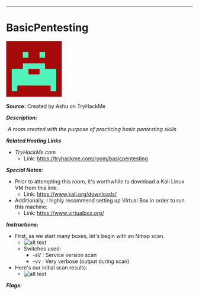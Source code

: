 ****

# BasicPentesting

![alt text](./images/logo.png?raw=true "Logo")

**Source:** Created by Ashu on TryHackMe

***Description:***

​	*A room created with the purpose of practicing basic pentesting skills*

***Related Hosting Links***

- *TryHackMe.com*
  - Link: https://tryhackme.com/room/basicpentesting

***Special Notes:***

- Prior to attempting this room, it's worthwhile to download a Kali Linux VM from this link:
  - Link: https://www.kali.org/downloads/
- Additionally, I highly recommend setting up Virtual Box in order to run this machine:
  - Link: https://www.virtualbox.org/



***Instructions:***

- First, as we start many boxes, let's begin with an Nmap scan.
  - ![alt text](./images/.png?raw=true "")
  - Switches used:
    - -sV : Service version scan
    - -vv : Very verbose (output during scan)
- Here's our initial scan results:
  - ![alt text](./images/.png?raw=true "")








***Flags:***

​
